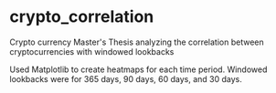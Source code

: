 # crypto_correlation
Crypto currency Master's Thesis analyzing the correlation between cryptocurrencies with windowed lookbacks


Used Matplotlib to create heatmaps for each time period. Windowed lookbacks were for 365 days, 90 days, 60 days, and 30 days.
